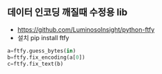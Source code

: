 ## 데이터 인코딩 깨질때 수정용 lib
* https://github.com/LuminosoInsight/python-ftfy
* 설치 pip install ftfy
``` python
a=ftfy.guess_bytes(in)
b=ftfy.fix_encoding(a[0])
c=ftfy.fix_text(b)
```
